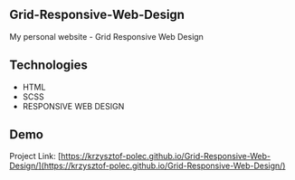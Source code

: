 ## Grid-Responsive-Web-Design

My personal website - Grid Responsive Web Design

## Technologies

* HTML
* SCSS
* RESPONSIVE WEB DESIGN

## Demo

Project Link: [https://krzysztof-polec.github.io/Grid-Responsive-Web-Design/](https://krzysztof-polec.github.io/Grid-Responsive-Web-Design/)
